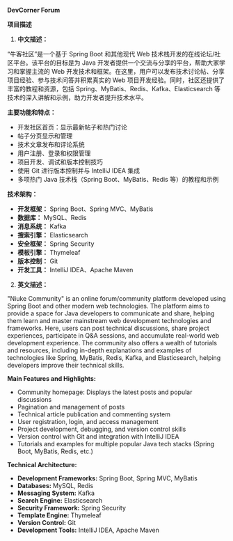 **DevCorner Forum**

**项目描述**

1. **中文描述：**

“牛客社区”是一个基于 Spring Boot 和其他现代 Web 技术栈开发的在线论坛/社区平台。该平台的目标是为 Java 开发者提供一个交流与分享的平台，帮助大家学习和掌握主流的 Web 开发技术和框架。在这里，用户可以发布技术讨论帖、分享项目经验、参与技术问答并积累真实的 Web 项目开发经验。同时，社区还提供了丰富的教程和资源，包括 Spring、MyBatis、Redis、Kafka、Elasticsearch 等技术的深入讲解和示例，助力开发者提升技术水平。

**主要功能和特点：**

- 开发社区首页：显示最新帖子和热门讨论
- 帖子分页显示和管理
- 技术文章发布和评论系统
- 用户注册、登录和权限管理
- 项目开发、调试和版本控制技巧
- 使用 Git 进行版本控制并与 IntelliJ IDEA 集成
- 多项热门 Java 技术栈（Spring Boot、MyBatis、Redis 等）的教程和示例

**技术架构：**

- **开发框架：** Spring Boot、Spring MVC、MyBatis
- **数据库：** MySQL、Redis
- **消息系统：** Kafka
- **搜索引擎：** Elasticsearch
- **安全框架：** Spring Security
- **模板引擎：** Thymeleaf
- **版本控制：** Git
- **开发工具：** IntelliJ IDEA、Apache Maven

2. **英文描述：**

"Niuke Community" is an online forum/community platform developed using Spring Boot and other modern web technologies. The platform aims to provide a space for Java developers to communicate and share, helping them learn and master mainstream web development technologies and frameworks. Here, users can post technical discussions, share project experiences, participate in Q&A sessions, and accumulate real-world web development experience. The community also offers a wealth of tutorials and resources, including in-depth explanations and examples of technologies like Spring, MyBatis, Redis, Kafka, and Elasticsearch, helping developers improve their technical skills.

**Main Features and Highlights:**

- Community homepage: Displays the latest posts and popular discussions
- Pagination and management of posts
- Technical article publication and commenting system
- User registration, login, and access management
- Project development, debugging, and version control skills
- Version control with Git and integration with IntelliJ IDEA
- Tutorials and examples for multiple popular Java tech stacks (Spring Boot, MyBatis, Redis, etc.)

**Technical Architecture:**

- **Development Frameworks:** Spring Boot, Spring MVC, MyBatis
- **Databases:** MySQL, Redis
- **Messaging System:** Kafka
- **Search Engine:** Elasticsearch
- **Security Framework:** Spring Security
- **Template Engine:** Thymeleaf
- **Version Control:** Git
- **Development Tools:** IntelliJ IDEA, Apache Maven